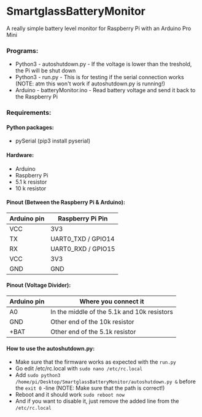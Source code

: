 # SmartglassBatteryMonitor
A really simple battery level monitor for Raspberry Pi with an Arduino Pro Mini

### Programs:
* Python3 - autoshutdown.py - If the voltage is lower than the treshold, the Pi will be shut down
* Python3 - run.py - This is for testing if the serial connection works (NOTE: atm this won't work if autoshutdown.py is running!)
* Arduino - batteryMonitor.ino - Read battery voltage and send it back to the Raspberry Pi

### Requirements:
#### Python packages:
* pySerial (pip3 install pyserial)

#### Hardware:
* Arduino
* Raspberry Pi
* 5.1 k resistor
* 10 k resistor

#### Pinout (Between the Raspberry Pi & Arduino):
| Arduino pin   | Raspberry Pi Pin |
| ------------- | ------------- |
| VCC | 3V3 |
| TX  | UART0_TXD / GPIO14 |
| RX  | UART0_RXD / GPIO15 |
| VCC | 3V3 |
| GND | GND |

#### Pinout (Voltage Divider):
| Arduino pin   | Where you connect it |
| ------------- | ------------- |
| A0  | In the middle of the 5.1k and 10k resistors |
| GND | Other end of the 10k resistor |
| +BAT | Other end of the 5.1k resistor

#### How to use the autoshutdown.py:
* Make sure that the firmware works as expected with the `run.py`
* Go edit /etc/rc.local with `sudo nano /etc/rc.local`
* Add `sudo python3 /home/pi/Desktop/SmartglassBatteryMonitor/autoshutdown.py &` before the `exit 0` -line (NOTE: Make sure that the path is correct!)
* Reboot and it should work `sudo reboot now`
* And if you want to disable it, just remove the added line from the `/etc/rc.local`
